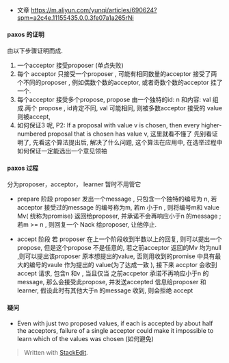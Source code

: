 * 文章
https://m.aliyun.com/yunqi/articles/690624?spm=a2c4e.11155435.0.0.3fe07a1a265rNi

#### paxos 的证明
由以下步骤证明而成. 
1. 一个acceptor 接受proposer (单点失败)
2. 每个 acceptor 只接受一个proposer , 可能有相同数量的acceptor 接受了两个不同的proposer , 例如偶数个数的acceptor, 或者奇数个数的acceptor 挂了一个.
3. 每个acceptor  接受多个propose, propose 由一个独特的id: n 和内容: val 组成.两个 propose  , id肯定不同, val 可能相同, 则被多数acceptor 接受的 value 则被accept, 
4. 如何保证3 呢, P2: If a proposal with value v is chosen, then every higher-numbered proposal that is chosen has value v, 这里就看不懂了
先别看证明了, 先看这个算法提出后, 解决了什么问题, 这个算法在应用中, 在选举过程中如何保证一定能选出一个意见领袖

#### paxos 过程
分为proposer，acceptor， learner 暂时不用管它

* prepare 阶段
proposer  发出一个message , 只包含一个独特的编号为 n, 若acceptor 接受过的message 的编号称为m, 若m 小于n , 则将编号m和 value Mv( 统称为promise) 返回给proposer, 并承诺不会再响应小于n 的message ; 若m >= n , 则回复一个 Nack 给proposer, 让他停止.

* accept 阶段
若 proposer 在上一个阶段收到半数以上的回复, 则可以提出一个propose, 但是这个propose 不是任意的, 若之前acceptor 返回的Mv 均为null ,则可以提出该proposer 原本想提出的value, 否则用收到的promise 中具有最大的编号的vaule 作为提出的 value(为了达成一致 ), 接下来 accptor 会收到 accept 请求, 包含n 和v , 当且仅当 之前accpetor 承诺不再响应小于n 的message, 那么会接受此propose, 并发送accepted 信息给proposer 和learner, 假设此时有其他大于n 的message 收到, 则会拒绝 accept

#### 疑问
* Even with just two proposed values, if each is accepted by
about half the acceptors, failure of a single acceptor could make it impossible to learn which of the values was chosen (如何避免)

> Written with [StackEdit](https://stackedit.io/).
<!--stackedit_data:
eyJoaXN0b3J5IjpbLTE4Nzc2NjE0MzAsMTI4NjcxODg0Niw0Mz
U3ODc2NDYsLTgzNzcxMjkzOSwtNjU3OTExMDI0LC0xMTM4Nzg0
MzY4LDMzMjk3OTA3LDE4MDE0OTE0MTcsNjE5MDM1NTI4LDE3Nz
c1MjEzMzcsMjEyNjQyODAyNSwtMjA2NTExMDQ4NiwtMTEwMTg5
MDAwNyw3Mzc3NDg0NzAsNTY0MjM4MTcsNDgzNTI4NjA2LC0xNj
kyNTQ3ODYxLC0xMjY1ODE3ODQ3LDI1MjQ5MTQ2OCwtNjcxNTI4
NTFdfQ==
-->